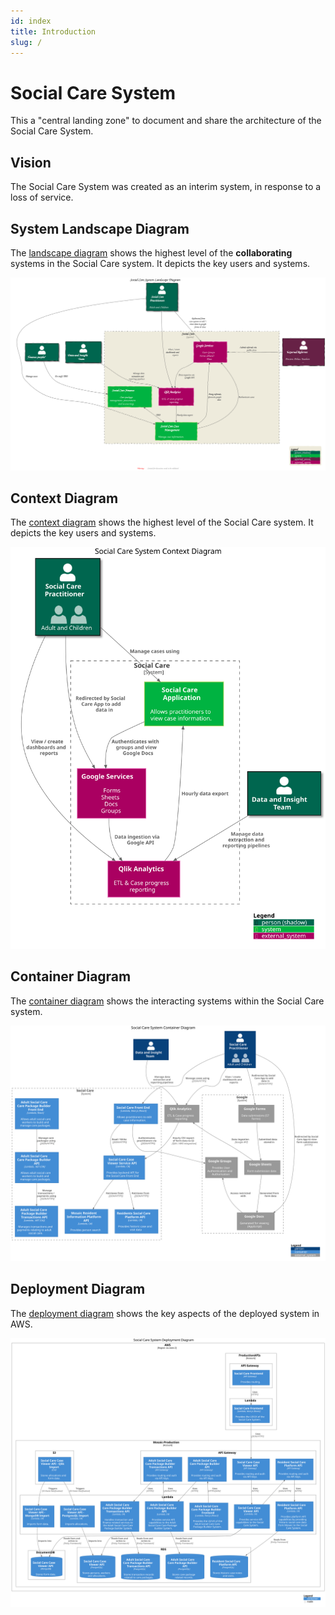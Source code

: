 ```yaml
---
id: index
title: Introduction
slug: /
---
```


# Social Care System

This a "central landing zone" to document and share the architecture of the Social Care System.

## Vision

The Social Care System was created as an interim system, in response to a loss of service.

## System Landscape Diagram

The [landscape diagram](https://c4model.com/#SystemLandscapeDiagram) shows the highest level of the __collaborating__ systems in the Social Care system. It depicts the key users and systems.

![System Landscape Diagram](/img/diagrams/system-landscape.svg)

## Context Diagram

The [context diagram](https://c4model.com/#SystemContextDiagram) shows the highest level of the Social Care system. It depicts the key users and systems.

![System Context Diagram](/img/diagrams/system-context.svg)

## Container Diagram

The [container diagram](https://c4model.com/#ContainerDiagram) shows the interacting systems within the Social Care system.

![System container Diagram](/img/diagrams/system-container.svg)

## Deployment Diagram

The [deployment diagram](https://c4model.com/#DeploymentDiagram) shows the key aspects of the deployed system in AWS.

![Deployment Diagram](/img/diagrams/deployment.svg)
